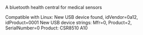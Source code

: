 
A bluetooth health central for medical sensors

Compatible with Linux:
New USB device found, idVendor=0a12, idProduct=0001
New USB device strings: Mfr=0, Product=2, SerialNumber=0 
Product: CSR8510 A10
